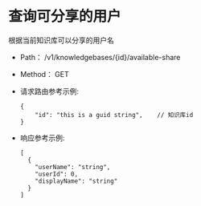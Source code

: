# 查询可分享的用户
根据当前知识库可以分享的用户名

- Path： /v1/knowledgebases/{id}/available-share
- Method： GET

- 请求路由参考示例:

  ```
  {
      "id": "this is a guid string",    // 知识库id 
  } 
  ```

- 响应参考示例:

  ```
  [
    {
      "userName": "string",
      "userId": 0,
      "displayName": "string"
    }
  ]
  ```

